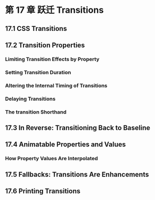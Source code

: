 # 第 17 章 跃迁 Transitions

## 17.1 CSS Transitions

## 17.2 Transition Properties

### Limiting Transition Effects by Property

### Setting Transition Duration

### Altering the Internal Timing of Transitions

### Delaying Transitions

### The transition Shorthand

## 17.3 In Reverse: Transitioning Back to Baseline

## 17.4 Animatable Properties and Values

### How Property Values Are Interpolated

## 17.5 Fallbacks: Transitions Are Enhancements

## 17.6 Printing Transitions
